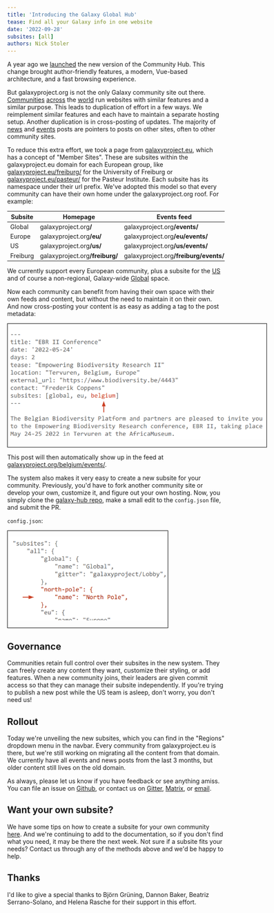 ```yaml
---
title: 'Introducing the Galaxy Global Hub'
tease: Find all your Galaxy info in one website
date: '2022-09-28'
subsites: [all]
authors: Nick Stoler
---
```


A year ago we [launched](/blog/2021-09-hub2/) the new version of the Community Hub. This change brought author-friendly features, a modern, Vue-based architecture, and a fast browsing experience.

But galaxyproject.org is not the only Galaxy community site out there. [Communities](https://galaxyproject.eu) [across](https://site.usegalaxy.org.au) the [world](https://www.galaxyproject.in) run websites with similar features and a similar purpose. This leads to duplication of effort in a few ways. We reimplement similar features and each have to maintain a separate hosting setup. Another duplication is in cross-posting of updates. The majority of [news](/news/) and [events](/events/) posts are pointers to posts on other sites, often to other community sites.

To reduce this extra effort, we took a page from [galaxyproject.eu](https://galaxyproject.eu), which has a concept of "Member Sites". These are subsites within the galaxyproject.eu domain for each European group, like [galaxyproject.eu/freiburg/](https://galaxyproject.eu/freiburg/) for the University of Freiburg or [galaxyproject.eu/pasteur/](https://galaxyproject.eu/pasteur/) for the Pasteur Institute. Each subsite has its namespace under their url prefix. We've adopted this model so that every community can have their own home under the galaxyproject.org roof. For example:

<div class="compact">

| Subsite  | Homepage | Events feed | Content page |
|----------|----------|-------------|--------------|
| Global   | galaxyproject.org<strong>/</strong>    | galaxyproject.org<strong>/events/</strong>    | galaxyproject.org<strong>/learn/</strong> |
| Europe   | galaxyproject.org<strong>/eu/</strong> | galaxyproject.org<strong>/eu/events/</strong> | galaxyproject.org<strong>/eu/tools/</strong> |
| US       | galaxyproject.org<strong>/us/</strong> | galaxyproject.org<strong>/us/events/</strong> | galaxyproject.org<strong>/us/faq/</strong> |
| Freiburg | galaxyproject.org<strong>/freiburg/</strong> | galaxyproject.org<strong>/freiburg/events/</strong> | galaxyproject.org<strong>/freiburg/projects/</strong> |

</div>

We currently support every European community, plus a subsite for the [US](/us/) and of course a non-regional, Galaxy-wide [Global](/) space.

Now each community can benefit from having their own space with their own feeds and content, but without the need to maintain it on their own. And now cross-posting your content is as easy as adding a tag to the post metadata:

<div class="img-sizer" style="width: 600px; border: 1px solid black">

![Tagging a post with another subsite](./subsite-tagging.png)

</div>

This post will then automatically show up in the feed at [galaxyproject.org/belgium/events/](/belgium/events/).

The system also makes it very easy to create a new subsite for your community. Previously, you'd have to fork another community site or develop your own, customize it, and figure out your own hosting. Now, you simply clone the [galaxy-hub repo](https://github.com/galaxyproject/galaxy-hub), make a small edit to the `config.json` file, and submit the PR.

<div class="trim-p">

`config.json`:

</div>
<div class="img-sizer" style="width: 371px; border: 1px solid black">

![Editing config.json to add a new subsite](./config-json-edit.png)

</div>

## Governance

Communities retain full control over their subsites in the new system. They can freely create any content they want, customize their styling, or add features. When a new community joins, their leaders are given commit access so that they can manage their subsite independently. If you're trying to publish a new post while the US team is asleep, don't worry, you don't need us!

## Rollout

Today we're unveiling the new subsites, which you can find in the "Regions" dropdown menu in the navbar. Every community from galaxyproject.eu is there, but we're still working on migrating all the content from that domain. We currently have all events and news posts from the last 3 months, but older content still lives on the old domain.

As always, please let us know if you have feedback or see anything amiss. You can file an issue on [Github](https://github.com/galaxyproject/galaxy-hub/issues), or contact us on [Gitter](https://gitter.im/galaxyproject/hub2), [Matrix](https://matrix.to/#/#galaxyproject_hub2:gitter.im), or [email](mailto:outreach@galaxyproject.org?subject=Global%20Hub%20issue).

## Want your own subsite?

We have some tips on how to create a subsite for your own community [here](/hub/global/). And we're continuing to add to the documentation, so if you don't find what you need, it may be there the next week. Not sure if a subsite fits your needs? Contact us through any of the methods above and we'd be happy to help.

## Thanks

I'd like to give a special thanks to Björn Grüning, Dannon Baker, Beatriz Serrano-Solano, and Helena Rasche for their support in this effort.

